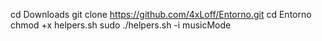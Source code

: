 cd Downloads
git clone https://github.com/4xLoff/Entorno.git
cd Entorno
chmod +x helpers.sh
sudo ./helpers.sh -i musicMode
